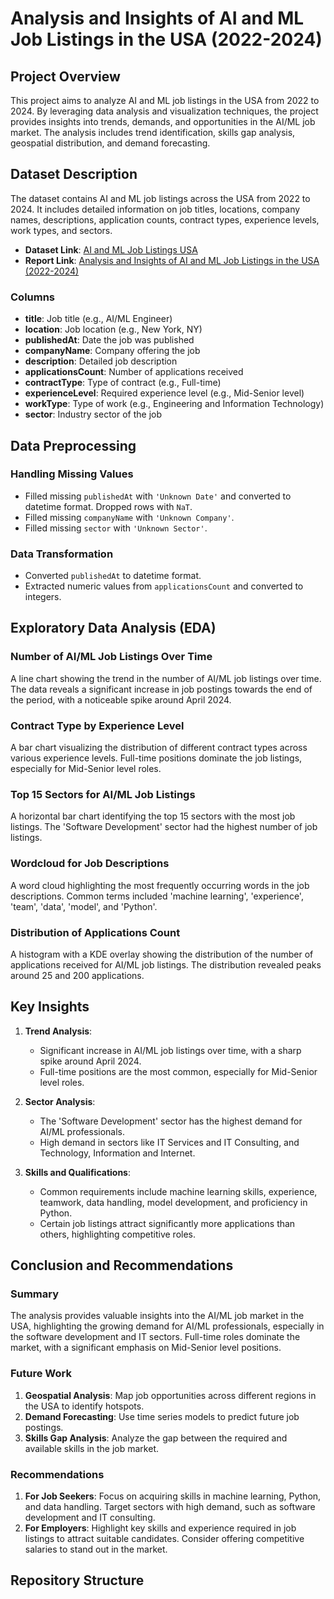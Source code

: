 # Analysis and Insights of AI and ML Job Listings in the USA (2022-2024)

## Project Overview

This project aims to analyze AI and ML job listings in the USA from 2022 to 2024. By leveraging data analysis and visualization techniques, the project provides insights into trends, demands, and opportunities in the AI/ML job market. The analysis includes trend identification, skills gap analysis, geospatial distribution, and demand forecasting.

## Dataset Description

The dataset contains AI and ML job listings across the USA from 2022 to 2024. It includes detailed information on job titles, locations, company names, descriptions, application counts, contract types, experience levels, work types, and sectors.

- **Dataset Link**: [AI and ML Job Listings USA](https://www.kaggle.com/datasets/kanchana1990/ai-and-ml-job-listings-usa)
- **Report Link**: [Analysis and Insights of AI and ML Job Listings in the USA (2022-2024)](https://docs.google.com/document/d/1oomwyxAqyhYBfC7lWeLgY0T7hNPHwh3sCR0Sf0S4gWs/edit?usp=sharing)
  
### Columns

- **title**: Job title (e.g., AI/ML Engineer)
- **location**: Job location (e.g., New York, NY)
- **publishedAt**: Date the job was published
- **companyName**: Company offering the job
- **description**: Detailed job description
- **applicationsCount**: Number of applications received
- **contractType**: Type of contract (e.g., Full-time)
- **experienceLevel**: Required experience level (e.g., Mid-Senior level)
- **workType**: Type of work (e.g., Engineering and Information Technology)
- **sector**: Industry sector of the job

## Data Preprocessing

### Handling Missing Values

- Filled missing `publishedAt` with `'Unknown Date'` and converted to datetime format. Dropped rows with `NaT`.
- Filled missing `companyName` with `'Unknown Company'`.
- Filled missing `sector` with `'Unknown Sector'`.

### Data Transformation

- Converted `publishedAt` to datetime format.
- Extracted numeric values from `applicationsCount` and converted to integers.

## Exploratory Data Analysis (EDA)

### Number of AI/ML Job Listings Over Time

A line chart showing the trend in the number of AI/ML job listings over time. The data reveals a significant increase in job postings towards the end of the period, with a noticeable spike around April 2024.

### Contract Type by Experience Level

A bar chart visualizing the distribution of different contract types across various experience levels. Full-time positions dominate the job listings, especially for Mid-Senior level roles.

### Top 15 Sectors for AI/ML Job Listings

A horizontal bar chart identifying the top 15 sectors with the most job listings. The 'Software Development' sector had the highest number of job listings.

### Wordcloud for Job Descriptions

A word cloud highlighting the most frequently occurring words in the job descriptions. Common terms included 'machine learning', 'experience', 'team', 'data', 'model', and 'Python'.

### Distribution of Applications Count

A histogram with a KDE overlay showing the distribution of the number of applications received for AI/ML job listings. The distribution revealed peaks around 25 and 200 applications.

## Key Insights

1. **Trend Analysis**:
   - Significant increase in AI/ML job listings over time, with a sharp spike around April 2024.
   - Full-time positions are the most common, especially for Mid-Senior level roles.

2. **Sector Analysis**:
   - The 'Software Development' sector has the highest demand for AI/ML professionals.
   - High demand in sectors like IT Services and IT Consulting, and Technology, Information and Internet.

3. **Skills and Qualifications**:
   - Common requirements include machine learning skills, experience, teamwork, data handling, model development, and proficiency in Python.
   - Certain job listings attract significantly more applications than others, highlighting competitive roles.

## Conclusion and Recommendations

### Summary

The analysis provides valuable insights into the AI/ML job market in the USA, highlighting the growing demand for AI/ML professionals, especially in the software development and IT sectors. Full-time roles dominate the market, with a significant emphasis on Mid-Senior level positions.

### Future Work

1. **Geospatial Analysis**: Map job opportunities across different regions in the USA to identify hotspots.
2. **Demand Forecasting**: Use time series models to predict future job postings.
3. **Skills Gap Analysis**: Analyze the gap between the required and available skills in the job market.

### Recommendations

1. **For Job Seekers**: Focus on acquiring skills in machine learning, Python, and data handling. Target sectors with high demand, such as software development and IT consulting.
2. **For Employers**: Highlight key skills and experience required in job listings to attract suitable candidates. Consider offering competitive salaries to stand out in the market.

## Repository Structure


